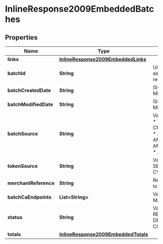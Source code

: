 
# InlineResponse2009EmbeddedBatches

## Properties
Name | Type | Description | Notes
------------ | ------------- | ------------- | -------------
**links** | [**InlineResponse2009EmbeddedLinks**](InlineResponse2009EmbeddedLinks.md) |  |  [optional]
**batchId** | **String** | Unique identification number assigned to the submitted request. |  [optional]
**batchCreatedDate** | **String** | ISO-8601 format: yyyy-MM-ddTHH:mm:ssZ |  [optional]
**batchModifiedDate** | **String** | ISO-8601 format: yyyy-MM-ddTHH:mm:ssZ |  [optional]
**batchSource** | **String** | Valid Values:   * SCHEDULER   * TOKEN_API   * CREDIT_CARD_FILE_UPLOAD   * AMEX_REGSITRY   * AMEX_REGISTRY_API   * AMEX_REGISTRY_API_SYNC   * AMEX_MAINTENANCE  |  [optional]
**tokenSource** | **String** | Valid Values:   * SECURE_STORAGE   * TMS   * CYBERSOURCE  |  [optional]
**merchantReference** | **String** | Reference used by merchant to identify batch. |  [optional]
**batchCaEndpoints** | **List&lt;String&gt;** | Valid Values:   * VISA   * MASTERCARD   * AMEX  |  [optional]
**status** | **String** | Valid Values:   * REJECTED   * RECEIVED   * VALIDATED   * DECLINED   * PROCESSING   * COMPLETE  |  [optional]
**totals** | [**InlineResponse2009EmbeddedTotals**](InlineResponse2009EmbeddedTotals.md) |  |  [optional]



